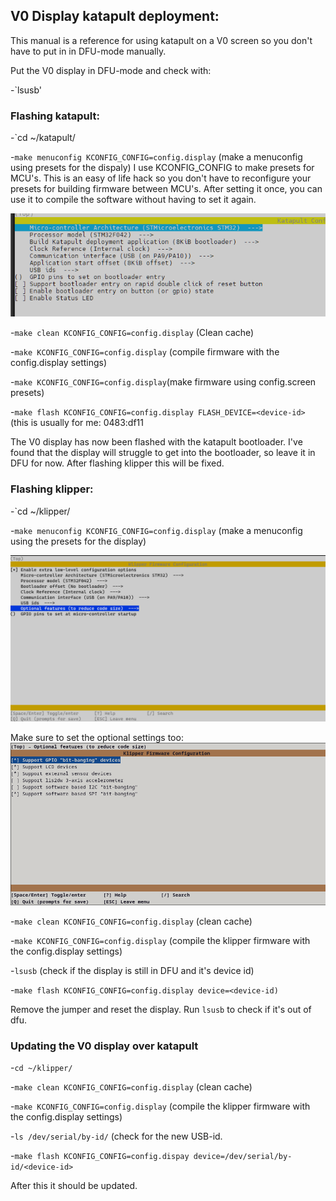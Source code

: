 ##  V0 Display katapult deployment:

This manual is a reference for using katapult on a V0 screen so you don't have to put in in DFU-mode manually.

Put the V0 display in DFU-mode and check with:

-`lsusb'

### Flashing katapult:

-`cd ~/katapult/

-`make menuconfig KCONFIG_CONFIG=config.display` (make a menuconfig using presets for the dispaly)
I use KCONFIG_CONFIG to make presets for MCU's. This is an easy of life hack so you don't have to reconfigure your presets for building firmware between MCU's.
After setting it once, you can use it to compile the software without having to set it again.

![alt text](https://github.com/GreenPlasticWaterCan/Voron_V0.2/blob/main/images/settings_V0_display.png)

-`make clean KCONFIG_CONFIG=config.display` (Clean cache)

-`make KCONFIG_CONFIG=config.display` (compile firmware with the config.display settings)

-`make KCONFIG_CONFIG=config.display`(make firmware using config.screen presets)

-`make flash KCONFIG_CONFIG=config.display FLASH_DEVICE=<device-id>` (this is usually for me: 0483:df11

The V0 display has now been flashed with the katapult bootloader.
I've found that the display will struggle to get into the bootloader, so leave it in DFU for now.
After flashing klipper this will be fixed.

### Flashing klipper:

-`cd ~/klipper/

-`make menuconfig KCONFIG_CONFIG=config.display` (make a menuconfig using the presets for the display)

![alt text](https://github.com/VoronDesign/Voron-Hardware/blob/master/V0_Display/Images/Menuconfig_Base_Options.png)

Make sure to set the optional settings too:
![alt text](https://github.com/VoronDesign/Voron-Hardware/blob/master/V0_Display/Images/Menuconfig_Optional_Options.png)

-`make clean KCONFIG_CONFIG=config.display` (clean cache) 

-`make KCONFIG_CONFIG=config.display` (compile the klipper firmware with the config.display settings)

-`lsusb` (check if the display is still in DFU and it's device id)

-`make flash KCONFIG_CONFIG=config.display device=<device-id)` 

Remove the jumper and reset the display. Run `lsusb` to check if it's out of dfu.

### Updating the V0 display over katapult

-`cd ~/klipper/`

-`make clean KCONFIG_CONFIG=config.display` (clean cache) 

-`make KCONFIG_CONFIG=config.display` (compile the klipper firmware with the config.display settings)

-`ls /dev/serial/by-id/` (check for the new USB-id.

-`make flash KCONFIG_CONFIG=config.dispay device=/dev/serial/by-id/<device-id>`

After this it should be updated.
